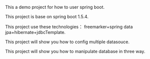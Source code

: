 This a demo project for how to user spring boot.

This project is base on spring boot 1.5.4.

This project use these technologies： freemarker+spring data jpa+hibernate+jdbcTemplate.

This project will show you how to config multiple datasouce.

This project will show you how to manipulate database in three way.
